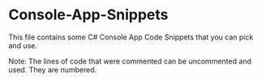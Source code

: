 # Console-App-Snippets
This file contains some C# Console App Code Snippets that you can pick and use.

Note: The lines of code that were commented can be uncommented and used.
They are numbered.
